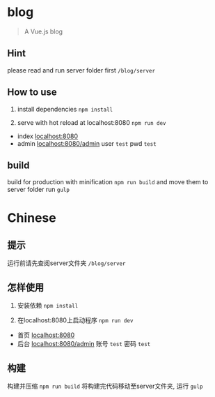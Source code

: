 # blog

> A Vue.js blog

## Hint

please read and run server folder first `/blog/server`

## How to use

1. install dependencies  `npm install`

2. serve with hot reload at localhost:8080  `npm run dev`

- index  [localhost:8080](http://localhost:8080)
- admin  [localhost:8080/admin](http://localhost:8080/admin)  user `test`  pwd `test`

## build

build for production with minification  `npm run build` and move them to server folder run `gulp`



# Chinese

## 提示

运行前请先查阅server文件夹 `/blog/server`

## 怎样使用

1. 安装依赖  `npm install`

2. 在localhost:8080上启动程序  `npm run dev`

- 首页  [localhost:8080](http://localhost:8080)
- 后台  [localhost:8080/admin](http://localhost:8080/admin)  账号 `test`  密码 `test`

## 构建

构建并压缩  `npm run build`  将构建完代码移动至server文件夹, 运行 `gulp`